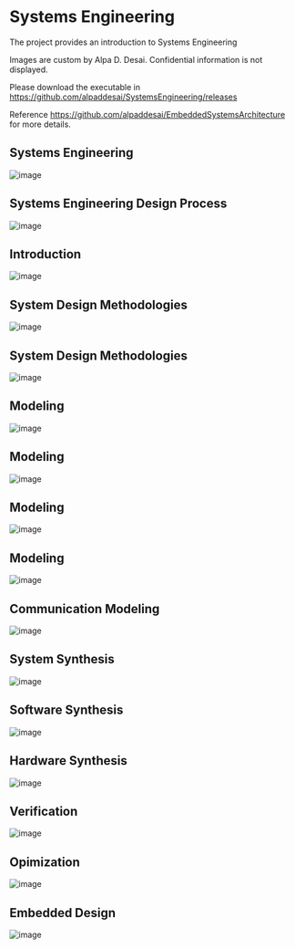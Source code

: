 # Systems Engineering

The project provides an introduction to Systems Engineering

Images are custom by Alpa D. Desai. Confidential information is not displayed.

Please download the executable in https://github.com/alpaddesai/SystemsEngineering/releases

Reference https://github.com/alpaddesai/EmbeddedSystemsArchitecture for more details.

## Systems Engineering
![image](DesignProcessImage2.jpg)


## Systems Engineering Design Process
![image](DesignProcessImage1.jpg)



## Introduction
![image](Ch1Introduction.png)

## System Design Methodologies
![image](Ch2SystemDesignMethodologies.png)

## System Design Methodologies
![image](Ch2SyMethodologies.png)

## Modeling
![image](Ch3Modeling.png)

## Modeling
![image](Ch3ModelingPartII.png)

## Modeling
![image](Ch3ModellingPartIII.png)

## Modeling
![image](Ch3ModelingPartIV.png)

## Communication Modeling
![image](Ch3CommunicationModelling.png)

## System Synthesis
![image](Ch4SystemSynthesis.png)

## Software Synthesis
![image](Ch5SoftwareSynthesis.png)

## Hardware Synthesis
![image](Ch6HWSynthesis.png)

## Verification
![image](Ch7Verification.png)

##  Opimization 
![image](Ch7StimulusOptimization.png)

## Embedded Design
![image](Ch8EmbeddedDesignPractice.png)
